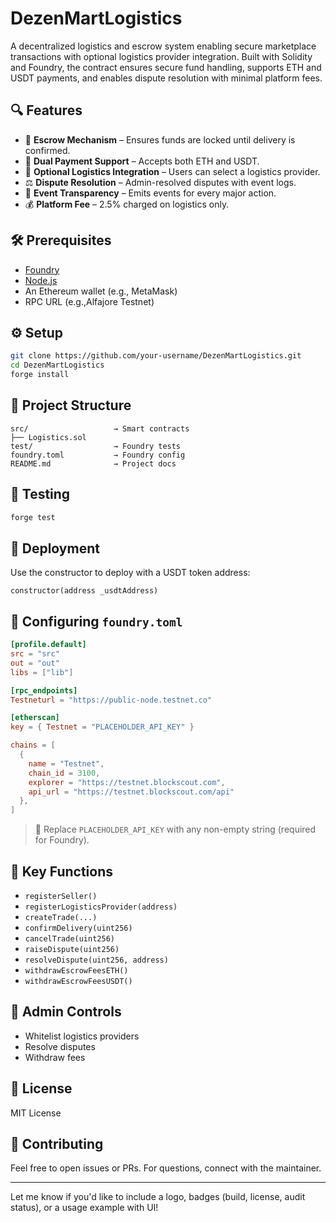 
# DezenMartLogistics

A decentralized logistics and escrow system enabling secure marketplace transactions with optional logistics provider integration. Built with Solidity and Foundry, the contract ensures secure fund handling, supports ETH and USDT payments, and enables dispute resolution with minimal platform fees.

## 🔍 Features

- 🔐 **Escrow Mechanism** – Ensures funds are locked until delivery is confirmed.
- 💱 **Dual Payment Support** – Accepts both ETH and USDT.
- 🚚 **Optional Logistics Integration** – Users can select a logistics provider.
- ⚖️ **Dispute Resolution** – Admin-resolved disputes with event logs.
- 🧾 **Event Transparency** – Emits events for every major action.
- 💰 **Platform Fee** – 2.5% charged on logistics only.

## 🛠 Prerequisites

- [Foundry](https://book.getfoundry.sh/getting-started/installation)
- [Node.js](https://nodejs.org/)
- An Ethereum wallet (e.g., MetaMask)
- RPC URL (e.g.,Alfajore Testnet)

## ⚙️ Setup

```bash
git clone https://github.com/your-username/DezenMartLogistics.git
cd DezenMartLogistics
forge install
```

## 📁 Project Structure

```
src/                   → Smart contracts
├── Logistics.sol
test/                  → Foundry tests
foundry.toml           → Foundry config
README.md              → Project docs
```

## 🧪 Testing

```bash
forge test
```

## 🚀 Deployment

Use the constructor to deploy with a USDT token address:

```solidity
constructor(address _usdtAddress)
```

## 🔗 Configuring `foundry.toml`

```toml
[profile.default]
src = "src"
out = "out"
libs = ["lib"]

[rpc_endpoints]
Testneturl = "https://public-node.testnet.co"

[etherscan]
key = { Testnet = "PLACEHOLDER_API_KEY" }

chains = [
  { 
    name = "Testnet", 
    chain_id = 3100, 
    explorer = "https://testnet.blockscout.com", 
    api_url = "https://testnet.blockscout.com/api"
  },
]
```

> 📌 Replace `PLACEHOLDER_API_KEY` with any non-empty string (required for Foundry).

## 📜 Key Functions

- `registerSeller()`
- `registerLogisticsProvider(address)`
- `createTrade(...)`
- `confirmDelivery(uint256)`
- `cancelTrade(uint256)`
- `raiseDispute(uint256)`
- `resolveDispute(uint256, address)`
- `withdrawEscrowFeesETH()`
- `withdrawEscrowFeesUSDT()`

## 🔐 Admin Controls

- Whitelist logistics providers
- Resolve disputes
- Withdraw fees

## 📄 License

MIT License

## 🤝 Contributing

Feel free to open issues or PRs. For questions, connect with the maintainer.

---

Let me know if you'd like to include a logo, badges (build, license, audit status), or a usage example with UI!